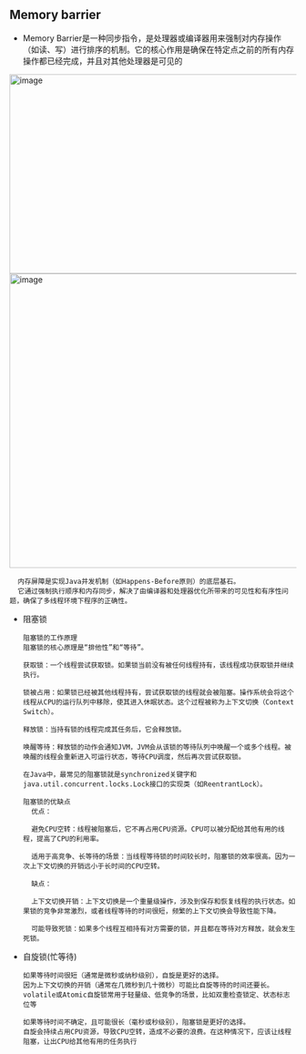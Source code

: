 ## Memory barrier
  - Memory Barrier是一种同步指令，是处理器或编译器用来强制对内存操作（如读、写）进行排序的机制。它的核心作用是确保在特定点之前的所有内存操作都已经完成，并且对其他处理器是可见的

  <img width="773" height="350" alt="image" src="https://github.com/user-attachments/assets/16a66f4e-d749-41da-9c9a-9f33546fd799" />
  <img width="776" height="517" alt="image" src="https://github.com/user-attachments/assets/cc2557ae-bceb-4f80-bc4f-6ed0c9d01b31" />

 ```text
   内存屏障是实现Java并发机制（如Happens-Before原则）的底层基石。
   它通过强制执行顺序和内存同步，解决了由编译器和处理器优化所带来的可见性和有序性问题，确保了多线程环境下程序的正确性。
 ```
  
- 阻塞锁
  ```text
  阻塞锁的工作原理
  阻塞锁的核心原理是“排他性”和“等待”。
  
  获取锁：一个线程尝试获取锁。如果锁当前没有被任何线程持有，该线程成功获取锁并继续执行。
  
  锁被占用：如果锁已经被其他线程持有，尝试获取锁的线程就会被阻塞。操作系统会将这个线程从CPU的运行队列中移除，使其进入休眠状态。这个过程被称为上下文切换（Context Switch）。
  
  释放锁：当持有锁的线程完成其任务后，它会释放锁。
  
  唤醒等待：释放锁的动作会通知JVM，JVM会从该锁的等待队列中唤醒一个或多个线程。被唤醒的线程会重新进入可运行状态，等待CPU调度，然后再次尝试获取锁。
  
  在Java中，最常见的阻塞锁就是synchronized关键字和java.util.concurrent.locks.Lock接口的实现类（如ReentrantLock）。

  阻塞锁的优缺点
    优点：
    
    避免CPU空转：线程被阻塞后，它不再占用CPU资源。CPU可以被分配给其他有用的线程，提高了CPU的利用率。
    
    适用于高竞争、长等待的场景：当线程等待锁的时间较长时，阻塞锁的效率很高。因为一次上下文切换的开销远小于长时间的CPU空转。
    
    缺点：
    
    上下文切换开销：上下文切换是一个重量级操作，涉及到保存和恢复线程的执行状态。如果锁的竞争非常激烈，或者线程等待的时间很短，频繁的上下文切换会导致性能下降。
    
    可能导致死锁：如果多个线程互相持有对方需要的锁，并且都在等待对方释放，就会发生死锁。
  ```
- 自旋锁(忙等待)
  ```text
  如果等待时间很短（通常是微秒或纳秒级别），自旋是更好的选择。
  因为上下文切换的开销（通常在几微秒到几十微秒）可能比自旋等待的时间还要长。
  volatile或Atomic自旋锁常用于轻量级、低竞争的场景，比如双重检查锁定、状态标志位等

  如果等待时间不确定，且可能很长（毫秒或秒级别），阻塞锁是更好的选择。
  自旋会持续占用CPU资源，导致CPU空转，造成不必要的浪费。在这种情况下，应该让线程阻塞，让出CPU给其他有用的任务执行
  ```
